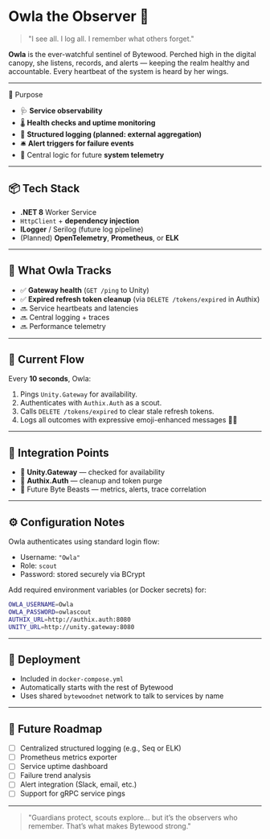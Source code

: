 # Owla the Observer 🦉

> "I see all. I log all. I remember what others forget."

**Owla** is the ever-watchful sentinel of Bytewood. Perched high in the digital canopy, she listens, records, and alerts — keeping the realm healthy and accountable. Every heartbeat of the system is heard by her wings.

---

🔧 Purpose

- 🩺 **Service observability**
- 🌡️ **Health checks and uptime monitoring**
- 📓 **Structured logging (planned: external aggregation)**
- 🛎️ **Alert triggers for failure events**
- 🧠 Central logic for future **system telemetry**

---

## 📦 Tech Stack

- **.NET 8** Worker Service
- `HttpClient` + **dependency injection**
- **ILogger** / Serilog (future log pipeline)
- (Planned) **OpenTelemetry**, **Prometheus**, or **ELK**

---

## 📡 What Owla Tracks

- ✅ **Gateway health** (`GET /ping` to Unity)
- ✅ **Expired refresh token cleanup** (via `DELETE /tokens/expired` in Authix)
- 🔜 Service heartbeats and latencies
- 🔜 Central logging + traces
- 🔜 Performance telemetry

---

## 🔄 Current Flow

Every **10 seconds**, Owla:

1. Pings `Unity.Gateway` for availability.
2. Authenticates with `Authix.Auth` as a scout.
3. Calls `DELETE /tokens/expired` to clear stale refresh tokens.
4. Logs all outcomes with expressive emoji-enhanced messages 🦉✨

---

## 🧩 Integration Points

- 🦄 **Unity.Gateway** — checked for availability
- 🐉 **Authix.Auth** — cleanup and token purge
- 🧪 Future Byte Beasts — metrics, alerts, trace correlation

---

## ⚙️ Configuration Notes

Owla authenticates using standard login flow:

- Username: `"Owla"`
- Role: `scout`
- Password: stored securely via BCrypt

Add required environment variables (or Docker secrets) for:

```bash
OWLA_USERNAME=Owla
OWLA_PASSWORD=owlascout
AUTHIX_URL=http://authix.auth:8080
UNITY_URL=http://unity.gateway:8080
```

---

## 🧙 Deployment

- Included in `docker-compose.yml`
- Automatically starts with the rest of Bytewood
- Uses shared `bytewoodnet` network to talk to services by name

---

## 🔮 Future Roadmap

- [ ]  Centralized structured logging (e.g., Seq or ELK)
- [ ]  Prometheus metrics exporter
- [ ]  Service uptime dashboard
- [ ]  Failure trend analysis
- [ ]  Alert integration (Slack, email, etc.)
- [ ]  Support for gRPC service pings

---

> "Guardians protect, scouts explore… but it’s the observers who remember. That’s what makes Bytewood strong."